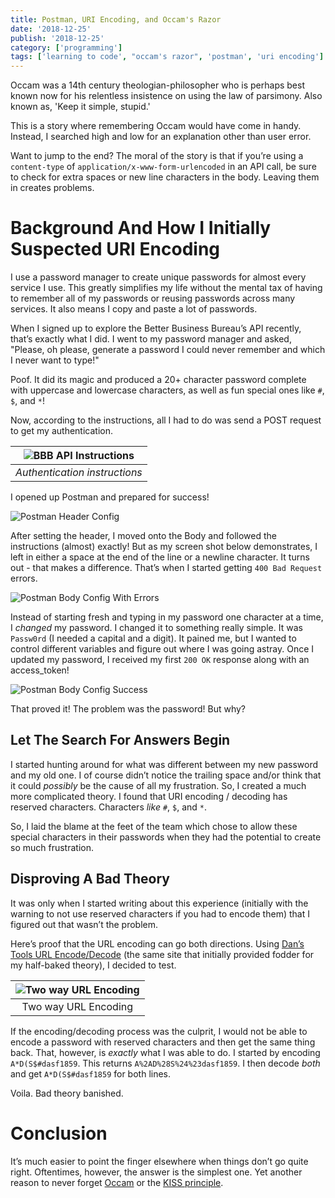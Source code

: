```yaml
---
title: Postman, URI Encoding, and Occam's Razor
date: '2018-12-25'
publish: '2018-12-25'
category: ['programming']
tags: ['learning to code', "occam's razor", 'postman', 'uri encoding']
---
```


Occam was a 14th century theologian-philosopher who is perhaps best known now for his relentless insistence on using the law of parsimony. Also known as, 'Keep it simple, stupid.'

This is a story where remembering Occam would have come in handy. Instead, I searched high and low for an explanation other than user error.

Want to jump to the end? The moral of the story is that if you’re using a `content-type` of `application/x-www-form-urlencoded` in an API call, be sure to check for extra spaces or new line characters in the body. Leaving them in creates problems.

# Background And How I Initially Suspected URI Encoding

I use a password manager to create unique passwords for almost every service I use. This greatly simplifies my life without the mental tax of having to remember all of my passwords or reusing passwords across many services. It also means I copy and paste a lot of passwords.

When I signed up to explore the Better Business Bureau’s API recently, that’s exactly what I did. I went to my password manager and asked, "Please, oh please, generate a password I could never remember and which I never want to type!"

Poof. It did its magic and produced a 20+ character password complete with uppercase and lowercase characters, as well as fun special ones like `#`, `$`, and `*`!

Now, according to the instructions, all I had to do was send a POST request to get my authentication.

| ![BBB API Instructions](https://res.cloudinary.com/scweiss1/image/upload/v1593192953/code-comments/postman-uri-encoding-and-occams-razor/BBB-API-Instructions_gitxif.png) |
| :-----------------------------------------------------------------------------------------------------------------------------------------------------------------------: |
|                                                                       _Authentication instructions_                                                                       |

I opened up Postman and prepared for success!

![Postman Header Config](https://res.cloudinary.com/scweiss1/image/upload/v1593192953/code-comments/postman-uri-encoding-and-occams-razor/Postman-Header-Config_bdp81x.png)

After setting the header, I moved onto the Body and followed the instructions (almost) exactly! But as my screen shot below demonstrates, I left in either a space at the end of the line or a newline character. It turns out - that makes a difference. That’s when I started getting `400 Bad Request` errors.

![Postman Body Config With Errors](https://res.cloudinary.com/scweiss1/image/upload/v1593192953/code-comments/postman-uri-encoding-and-occams-razor/Postman-Body-Config-With-Errors_o4rtrg.png)

Instead of starting fresh and typing in my password one character at a time, I _changed_ my password. I changed it to something really simple. It was `Passw0rd` (I needed a capital and a digit). It pained me, but I wanted to control different variables and figure out where I was going astray. Once I updated my password, I received my first `200 OK` response along with an access_token!

![Postman Body Config Success](https://res.cloudinary.com/scweiss1/image/upload/v1593192953/code-comments/postman-uri-encoding-and-occams-razor/Postman-Body-Config-Success_ffz2al.png)

That proved it! The problem was the password! But why?

## Let The Search For Answers Begin

I started hunting around for what was different between my new password and my old one. I of course didn’t notice the trailing space and/or think that it could _possibly_ be the cause of all my frustration. So, I created a much more complicated theory. I found that URI encoding / decoding has reserved characters. Characters _like_ `#`, `$`, and `*`.

So, I laid the blame at the feet of the team which chose to allow these special characters in their passwords when they had the potential to create so much frustration.

## Disproving A Bad Theory

It was only when I started writing about this experience (initially with the warning to not use reserved characters if you had to encode them) that I figured out that wasn’t the problem.

Here’s proof that the URL encoding can go both directions. Using [Dan’s Tools URL Encode/Decode](https://www.url-encode-decode.com/) (the same site that initially provided fodder for my half-baked theory), I decided to test.

| ![Two way URL Encoding](https://res.cloudinary.com/scweiss1/image/upload/v1593192953/code-comments/postman-uri-encoding-and-occams-razor/giphy_b4ngsv.gif) |
| :--------------------------------------------------------------------------------------------------------------------------------------------------------: |
|                                                                    Two way URL Encoding                                                                    |

If the encoding/decoding process was the culprit, I would not be able to encode a password with reserved characters and then get the same thing back. That, however, is _exactly_ what I was able to do. I started by encoding `A*D(S$#dasf1859`. This returns `A%2AD%28S%24%23dasf1859`. I then decode _both_ and get `A*D(S$#dasf1859` for both lines.

Voila. Bad theory banished.

# Conclusion

It’s much easier to point the finger elsewhere when things don’t go quite right. Oftentimes, however, the answer is the simplest one. Yet another reason to never forget [Occam](https://www.merriam-webster.com/dictionary/Occam's%20razor) or the [KISS principle](https://en.wikipedia.org/wiki/KISS_principle).
